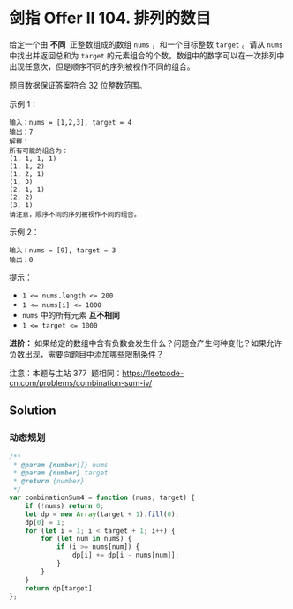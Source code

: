 # 剑指 Offer II 104. 排列的数目

给定一个由 **不同**  正整数组成的数组 `nums` ，和一个目标整数 `target` 。请从 `nums` 中找出并返回总和为 `target` 的元素组合的个数。数组中的数字可以在一次排列中出现任意次，但是顺序不同的序列被视作不同的组合。

题目数据保证答案符合 32 位整数范围。

示例 1：

```
输入：nums = [1,2,3], target = 4
输出：7
解释：
所有可能的组合为：
(1, 1, 1, 1)
(1, 1, 2)
(1, 2, 1)
(1, 3)
(2, 1, 1)
(2, 2)
(3, 1)
请注意，顺序不同的序列被视作不同的组合。
```

示例 2：

```
输入：nums = [9], target = 3
输出：0
```

提示：

-   `1 <= nums.length <= 200`
-   `1 <= nums[i] <= 1000`
-   `nums` 中的所有元素 **互不相同**
-   `1 <= target <= 1000`

**进阶：** 如果给定的数组中含有负数会发生什么？问题会产生何种变化？如果允许负数出现，需要向题目中添加哪些限制条件？

注意：本题与主站 377  题相同：https://leetcode-cn.com/problems/combination-sum-iv/

## Solution

### 动态规划

```javascript
/**
 * @param {number[]} nums
 * @param {number} target
 * @return {number}
 */
var combinationSum4 = function (nums, target) {
    if (!nums) return 0;
    let dp = new Array(target + 1).fill(0);
    dp[0] = 1;
    for (let i = 1; i < target + 1; i++) {
        for (let num in nums) {
            if (i >= nums[num]) {
                dp[i] += dp[i - nums[num]];
            }
        }
    }
    return dp[target];
};
```
